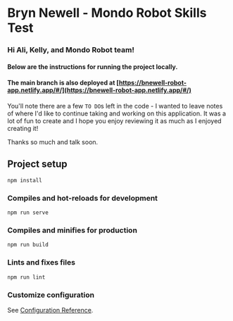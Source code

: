 # Bryn Newell - Mondo Robot Skills Test

### Hi Ali, Kelly, and Mondo Robot team!
#### Below are the instructions for running the project locally.
#### The main branch is also deployed at [https://bnewell-robot-app.netlify.app/#/](https://bnewell-robot-app.netlify.app/#/)
You'll note there are a few `TO DO`s left in the code - I wanted to leave notes of where I'd like to continue taking and working on this application.
It was a lot of fun to create and I hope you enjoy reviewing it as much as I enjoyed creating it!

Thanks so much and talk soon. 

## Project setup
```
npm install
```

### Compiles and hot-reloads for development
```
npm run serve
```

### Compiles and minifies for production
```
npm run build
```

### Lints and fixes files
```
npm run lint
```

### Customize configuration
See [Configuration Reference](https://cli.vuejs.org/config/).
